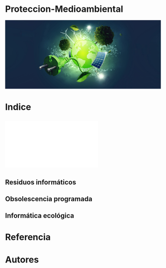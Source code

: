 # Proteccion-Medioambiental
![Proteccion Medioambiental](/img/impacto.jpg)
# Indice
## ![¿Qué es la contaminación ambiental?](contaminacion.md)
## Residuos informáticos
## Obsolescencia programada 
## Informática ecológica
# Referencia
# Autores
